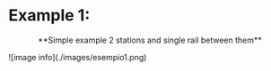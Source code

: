 # Example 1:
<p align="center">
   **Simple example 2 stations and single rail between them**
</p>
 ![image info](./images/esempio1.png)

